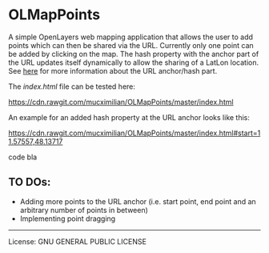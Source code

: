 # OLMapPoints
A simple OpenLayers web mapping application that allows the user to add points which can then be shared via the URL. Currently only one point can be added by clicking on the map. The hash property with the anchor part of the URL updates itself dynamically to allow the sharing of a LatLon location. See [here](http://www.w3schools.com/jsref/obj_location.asp) for more information about the URL anchor/hash part.

The *index.html* file can be tested here:

   https://cdn.rawgit.com/mucximilian/OLMapPoints/master/index.html

An example for an added hash property at the URL anchor looks like this:

https://cdn.rawgit.com/mucximilian/OLMapPoints/master/index.html#start=11.57557,48.13717

   code
   bla

## TO DOs:
* Adding more points to the URL anchor (i.e. start point, end point and an arbitrary number of points in between)
* Implementing point dragging

* * *
License: GNU GENERAL PUBLIC LICENSE
